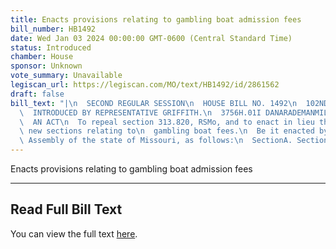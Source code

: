 ```yaml
---
title: Enacts provisions relating to gambling boat admission fees
bill_number: HB1492
date: Wed Jan 03 2024 00:00:00 GMT-0600 (Central Standard Time)
status: Introduced
chamber: House
sponsor: Unknown
vote_summary: Unavailable
legiscan_url: https://legiscan.com/MO/text/HB1492/id/2861562
draft: false
bill_text: "|\n  SECOND REGULAR SESSION\n  HOUSE BILL NO. 1492\n  102ND GENERAL ASSEMBLY\n\
  \  INTRODUCED BY REPRESENTATIVE GRIFFITH.\n  3756H.01I DANARADEMANMILLER,ChiefClerk\n\
  \  AN ACT\n  To repeal section 313.820, RSMo, and to enact in lieu thereof three\
  \ new sections relating to\n  gambling boat fees.\n  Be it enacted by the General\
  \ Assembly of the state of Missouri, as follows:\n  SectionA. Section313.820,RSMo,isrepealedandthreenewsectionsenactedinlieu"
---
```

Enacts provisions relating to gambling boat admission fees

---

## Read Full Bill Text

You can view the full text [here](https://legiscan.com/MO/text/HB1492/id/2861562).
